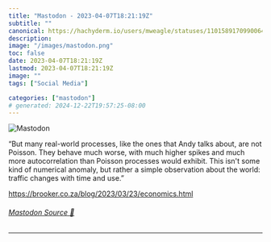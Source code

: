 ```yaml
---
title: "Mastodon - 2023-04-07T18:21:19Z"
subtitle: ""
canonical: https://hachyderm.io/users/mweagle/statuses/110158917099006442
description:
image: "/images/mastodon.png"
toc: false
date: 2023-04-07T18:21:19Z
lastmod: 2023-04-07T18:21:19Z
image: ""
tags: ["Social Media"]

categories: ["mastodon"]
# generated: 2024-12-22T19:57:25-08:00
---
```

![Mastodon](/images/mastodon.png)

<p>“But many real-world processes, like the ones that Andy talks about, are not Poisson. They behave much worse, with much higher spikes and much more autocorrelation than Poisson processes would exhibit. This isn&#39;t some kind of numerical anomaly, but rather a simple observation about the world: traffic changes with time and use.”</p><p><a href="https://brooker.co.za/blog/2023/03/23/economics.html" target="_blank" rel="nofollow noopener noreferrer" translate="no"><span class="invisible">https://</span><span class="ellipsis">brooker.co.za/blog/2023/03/23/</span><span class="invisible">economics.html</span></a></p>


###### [Mastodon Source 🐘](https://hachyderm.io/@mweagle/110158917099006442)

___
